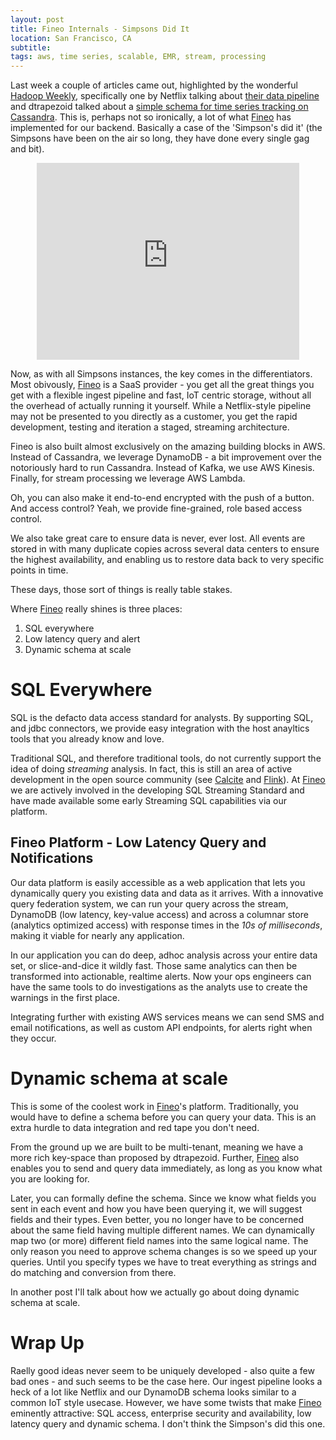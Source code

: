```yaml
---
layout: post
title: Fineo Internals - Simpsons Did It
location: San Francisco, CA
subtitle:
tags: aws, time series, scalable, EMR, stream, processing
---
```


Last week a couple of articles came out, highlighted by the wonderful [Hadoop Weekly](https://www.hadoopweekly.com/), specifically one by Netflix talking about [their data pipeline](http://techblog.netflix.com/2016/02/evolution-of-netflix-data-pipeline.html) and dtrapezoid talked about a [simple schema for time series tracking on Cassandra](http://dtrapezoid.com/time-series-data-modeling-for-medical-devices.html). This is, perhaps not so ironically, a lot of what [Fineo] has implemented for our backend. Basically a case of the 'Simpson's did it' (the Simpsons have been on the air so long, they have done every single gag and bit).

<div align="center">
<iframe width="420" height="315" src="https://www.youtube.com/embed/iDuMp2kDxos" frameborder="0" allowfullscreen></iframe>
</div>

Now, as with all Simpsons instances, the key comes in the differentiators. Most obivously, [Fineo] is a SaaS provider - you get all the great things you get with a flexible ingest pipeline and fast, IoT centric storage, without all the overhead of actually running it yourself. While a Netflix-style pipeline may not be presented to you directly as a customer, you get the rapid development, testing and iteration a staged, streaming architecture.

Fineo is also built almost exclusively on the amazing building blocks in AWS. Instead of Cassandra, we leverage DynamoDB - a bit improvement over the notoriously hard to run Cassandra. Instead of Kafka, we use AWS Kinesis. Finally, for stream processing we leverage AWS Lambda. 

Oh, you can also make it end-to-end encrypted with the push of a button. And access control? Yeah, we provide fine-grained, role based access control.

We also take great care to ensure data is never, ever lost. All events are stored in with many duplicate copies across several data centers to ensure the highest availability, and enabling us to restore data back to very specific points in time.

These days, those sort of things is really table stakes.

Where [Fineo] really shines is three places:
 1. SQL everywhere
 2. Low latency query and alert
 3. Dynamic schema at scale

# SQL Everywhere

SQL is the defacto data access standard for analysts. By supporting SQL, and jdbc connectors, we provide easy integration with the host anayltics tools that you already know and love.

Traditional SQL, and therefore traditional tools, do not currently support the idea of doing _streaming_ analysis. In fact, this is still an area of active development in the open source community (see [Calcite](http://calcite.apache.org/) and [Flink](https://flink.apache.org/)). At [Fineo] we are actively involved in the developing SQL Streaming Standard and have made available some early Streaming SQL capabilities via our platform.

## Fineo Platform - Low Latency Query and Notifications

Our data platform is easily accessible as a web application that lets you dynamically query you existing data and data as it arrives. With a innovative query federation system, we can run your query across the stream, DynamoDB (low latency, key-value access) and across a columnar store (analytics optimized access) with response times in the *10s of milliseconds*, making it viable for nearly any application.

In our application you can do deep, adhoc analysis across your entire data set, or slice-and-dice it wildly fast. Those same analytics can then be transformed into actionable, realtime alerts. Now your ops engineers can have the same tools to do investigations as the analyts use to create the warnings in the first place.

Integrating further with existing AWS services means we can send SMS and email notifications, as well as custom API endpoints, for alerts right when they occur.

# Dynamic schema at scale

This is some of the coolest work in [Fineo]'s platform. Traditionally, you would have to define a schema before you can query your data. This is an extra hurdle to data integration and red tape you don't need.

From the ground up we are built to be multi-tenant, meaning we have a more rich key-space than proposed by dtrapezoid. Further, [Fineo] also enables you to send and query data immediately, as long as you know what you are looking for. 

Later, you can formally define the schema. Since we know what fields you sent in each event and how you have been querying it, we will suggest fields and their types. Even better, you no longer have to be concerned about the same field having multiple different names. We can dynamically map two (or more) different field names into the same logical name. The only reason you need to approve schema changes is so we speed up your queries. Until you specify types we have to treat everything as strings and do matching and conversion from there.

In another post I'll talk about how we actually go about doing dynamic schema at scale.

# Wrap Up

Raelly good ideas never seem to be uniquely developed - also quite a few bad ones - and such seems to be the case here. Our ingest pipeline looks a heck of a lot like Netflix and our DynamoDB schema looks similar to a common IoT style usecase. However, we have some twists that make [Fineo] eminently attractive: SQL access, enterprise security and availability, low latency query and dynamic schema. I don't think the Simpson's did this one.
 
[Fineo]: http://fineo.io

